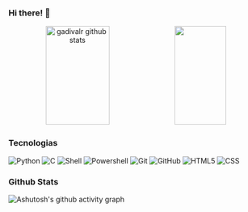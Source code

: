 ### Hi there! 👋



<div align="center">  
  <img width="50%" height="195px" src="https://github-readme-stats.vercel.app/api?username=gadivalr&show_icons=true&count_private=true&hide_border=true&title_color=be9b88&icon_color=be9b88&text_color=c9d1d9&bg_color=0d1117" alt="gadivalr github stats" /> 
  <img width="45%" height="195px" src="https://github-readme-stats.vercel.app/api/top-langs/?username=gadivalr&layout=compact&hide_border=true&title_color=FFF&text_color=FFF&bg_color=0d1117" />

</div>


### Tecnologias  
  <div align="left">
    <div>
      <img alt="Python" src="https://img.shields.io/badge/python-0d1117?style=for-the-badge&logo=python&logoColor=blue">
      <img alt="C" src="https://img.shields.io/badge/c-0d1117?style=for-the-badge&logo=c">
      <img alt="Shell" src="https://img.shields.io/badge/shell-0d1117?style=for-the-badge&logo=shellscript">
      <img alt="Powershell" src="https://img.shields.io/badge/powershell-0d1117?style=for-the-badge&logo=powershell">
      <img alt="Git" src="https://img.shields.io/badge/git-0d1117?style=for-the-badge&logo=git">
      <img alt="GitHub" src="https://img.shields.io/badge/github-0d1117?style=for-the-badge&logo=github">
      <img alt="HTML5" src="https://img.shields.io/badge/HTML5-0d1117?style=for-the-badge&logo=html5">
      <img alt="CSS" src="https://img.shields.io/badge/CSS3-0d1117?style=for-the-badge&logo=css3&logoColor=blue">
    </div>
   
  </div>

  
### Github Stats 

![Ashutosh's github activity graph](https://github-readme-activity-graph.vercel.app/graph?username=gadivalr&bg_color=0d1117&color=FFF&line=FFF&point=be9b88&area=true&hide_border=true)
